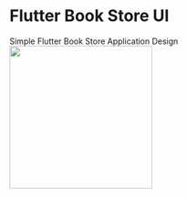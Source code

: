 # Flutter Book Store UI

Simple Flutter Book Store Application Design<br>
<img src="https://github.com/saturu/Flutter-Book-Store-UI/blob/master/screenshoot/ui_example.gif" width = 250>
